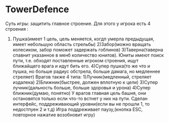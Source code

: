 # TowerDefence
Суть игры: защитить главное строение. Для этого у игрока есть 4 строения :
1) Пушка(имеет 1 цель, цель меняется, когдп умерла предыдущая, имеет небольшую область стрельбы)
2)Забор(можно вращать колесиком, забор поможет задержать гоблинов)
3)Таверна(таверна спавнит указанное в менб количество юнитов). Юниты имеют поиск пути, т.е. обходят поставленные игроком строения, 
ищут ближайщего врага и идут бить его.
4)Супер пушка(то же что и пушка, но больше радиус обстрела, больше дамага, но медленнее стреляет)
Врагов также 4 типа:
1)Лучник(медленный, стреляет издалека)
2)Ближник(быстрее, должен вплотную к цели)
3)Супер лучник(дальность больше, больше здоровья и урона)
4)Супер ближник(думаю, понятно)
У врагов главная цель башня, они остановятся только если что-то встнет у них на пути.
Сделан интерфейс, поддреживающий уровни(если вы не прошли 1, то недостпуен 2 и т.д)
Игра поддреживает паузу,(кнопка ESC, повторное нажатие возобновит игру)

